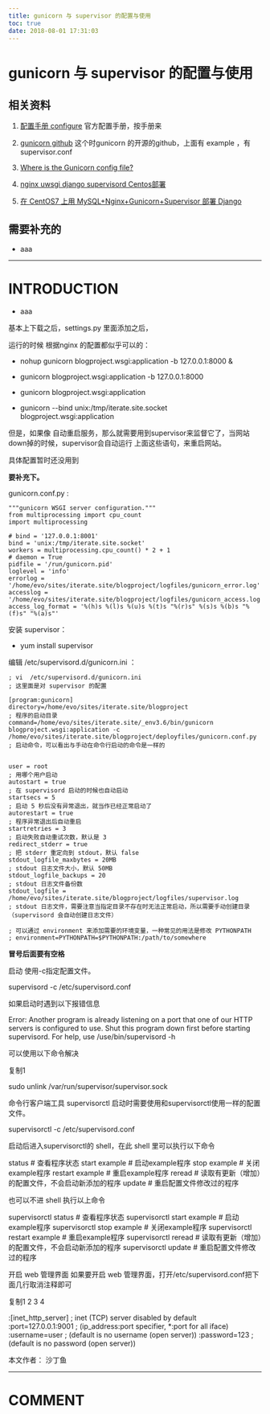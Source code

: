 ```yaml
---
title: gunicorn 与 supervisor 的配置与使用
toc: true
date: 2018-08-01 17:31:03
---
```

# gunicorn 与 supervisor 的配置与使用

## 相关资料






  1. [配置手册 configure](http://docs.gunicorn.org/en/stable/configure.html) 官方配置手册，按手册来


  2. [gunicorn github](https://github.com/benoitc/gunicorn/blob/master/examples/supervisor.conf) 这个时gunicorn 的开源的github，上面有 example ，有 supervisor.conf


  3. [Where is the Gunicorn config file?](https://stackoverflow.com/questions/12063463/where-is-the-gunicorn-config-file)


  4. [nginx uwsgi django supervisord Centos部署](https://my.oschina.net/u/198124/blog/817335)


  5. [在 CentOS7 上用 MySQL+Nginx+Gunicorn+Supervisor 部署 Django](https://me.iblogc.com/2016/12/08/%E5%9C%A8centos7%E4%BD%BF%E7%94%A8mysql-nginx-gunicorn+supervisor%E9%83%A8%E7%BD%B2django/)




## 需要补充的






  * aaa





* * *





# INTRODUCTION






  * aaa




基本上下载之后，settings.py 里面添加之后，

运行的时候 根据nginx 的配置都似乎可以的：


  * nohup gunicorn blogproject.wsgi:application -b 127.0.0.1:8000 &


  * gunicorn blogproject.wsgi:application -b 127.0.0.1:8000


  * gunicorn blogproject.wsgi:application


  * gunicorn --bind unix:/tmp/iterate.site.socket blogproject.wsgi:application


但是，如果像 自动重启服务，那么就需要用到supervisor来监督它了，当网站down掉的时候，supervisor会自动运行 上面这些语句，来重启网站。

具体配置暂时还没用到

**要补充下。**

gunicorn.conf.py :


    """gunicorn WSGI server configuration."""
    from multiprocessing import cpu_count
    import multiprocessing

    # bind = '127.0.0.1:8001'
    bind = 'unix:/tmp/iterate.site.socket'
    workers = multiprocessing.cpu_count() * 2 + 1
    # daemon = True
    pidfile = '/run/gunicorn.pid'
    loglevel = 'info'
    errorlog = '/home/evo/sites/iterate.site/blogproject/logfiles/gunicorn_error.log'
    accesslog = '/home/evo/sites/iterate.site/blogproject/logfiles/gunicorn_access.log'
    access_log_format = '%(h)s %(l)s %(u)s %(t)s "%(r)s" %(s)s %(b)s "%(f)s" "%(a)s"'









安装 supervisor：




  * yum install supervisor


编辑 /etc/supervisord.d/gunicorn.ini ：


    ; vi  /etc/supervisord.d/gunicorn.ini
    ; 这里面是对 supervisor 的配置

    [program:gunicorn]
    directory=/home/evo/sites/iterate.site/blogproject
    ; 程序的启动目录
    command=/home/evo/sites/iterate.site/_env3.6/bin/gunicorn blogproject.wsgi:application -c /home/evo/sites/iterate.site/blogproject/deployfiles/gunicorn.conf.py
    ; 启动命令，可以看出与手动在命令行启动的命令是一样的


    user = root
    ; 用哪个用户启动
    autostart = true
    ; 在 supervisord 启动的时候也自动启动
    startsecs = 5
    ; 启动 5 秒后没有异常退出，就当作已经正常启动了
    autorestart = true
    ; 程序异常退出后自动重启
    startretries = 3
    ; 启动失败自动重试次数，默认是 3
    redirect_stderr = true
    ; 把 stderr 重定向到 stdout，默认 false
    stdout_logfile_maxbytes = 20MB
    ; stdout 日志文件大小，默认 50MB
    stdout_logfile_backups = 20
    ; stdout 日志文件备份数
    stdout_logfile = /home/evo/sites/iterate.site/blogproject/logfiles/supervisor.log
    ; stdout 日志文件，需要注意当指定目录不存在时无法正常启动，所以需要手动创建目录（supervisord 会自动创建日志文件）

    ; 可以通过 environment 来添加需要的环境变量，一种常见的用法是修改 PYTHONPATH
    ; environment=PYTHONPATH=$PYTHONPATH:/path/to/somewhere




**冒号后面要有空格**

启动
使用-c指定配置文件。

supervisord -c /etc/supervisord.conf



如果启动时遇到以下报错信息



Error: Another program is already listening on a port that one of our HTTP servers is configured to use. Shut this program down first before starting supervisord.
For help, use /use/bin/supervisord -h



可以使用以下命令解决

复制1

sudo unlink /var/run/supervisor/supervisor.sock



命令行客户端工具 supervisorctl
启动时需要使用和supervisorctl使用一样的配置文件。



supervisorctl -c /etc/supervisord.conf



启动后进入supervisorctl的 shell，在此 shell 里可以执行以下命令



status # 查看程序状态
start example # 启动example程序
stop example # 关闭example程序
restart example # 重启example程序
reread # 读取有更新（增加）的配置文件，不会启动新添加的程序
update # 重启配置文件修改过的程序



也可以不进 shell 执行以上命令



supervisorctl status # 查看程序状态
supervisorctl start example # 启动example程序
supervisorctl stop example # 关闭example程序
supervisorctl restart example # 重启example程序
supervisorctl reread # 读取有更新（增加）的配置文件，不会启动新添加的程序
supervisorctl update # 重启配置文件修改过的程序



开启 web 管理界面
如果要开启 web 管理界面，打开/etc/supervisord.conf把下面几行取消注释即可

复制1
2
3
4

:[inet_http_server] ; inet (TCP) server disabled by default
:port=127.0.0.1:9001 ; (ip_address:port specifier, *:port for all iface)
:username=user ; (default is no username (open server))
:password=123 ; (default is no password (open server))

本文作者： 沙丁鱼













* * *





# COMMENT
